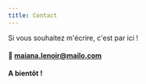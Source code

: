 ```yaml
---
title: Contact
---
```

Si vous souhaitez m'écrire, c'est par ici !
#### 📨 maiana.lenoir@mailo.com

**A bientôt !**
